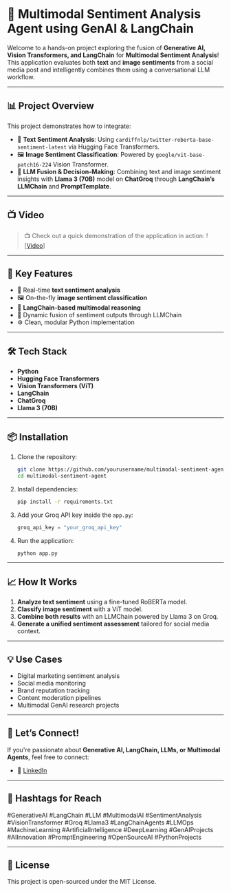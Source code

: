 # 🚀 Multimodal Sentiment Analysis Agent using GenAI & LangChain

Welcome to a hands-on project exploring the fusion of **Generative AI, Vision Transformers, and LangChain** for **Multimodal Sentiment Analysis**! This application evaluates both **text** and **image sentiments** from a social media post and intelligently combines them using a conversational LLM workflow.

---

## 📊 Project Overview

This project demonstrates how to integrate:

* 📝 **Text Sentiment Analysis**: Using `cardiffnlp/twitter-roberta-base-sentiment-latest` via Hugging Face Transformers.
* 🖼️ **Image Sentiment Classification**: Powered by `google/vit-base-patch16-224` Vision Transformer.
* 🤖 **LLM Fusion & Decision-Making**: Combining text and image sentiment insights with **Llama 3 (70B)** model on **ChatGroq** through **LangChain’s LLMChain** and **PromptTemplate**.

---

## 📺  Video

> 📺 Check out a quick demonstration of the application in action:
> ![[Video](https://github.com/AbelPriyakumarP/MultiModel-Sentiment-Analysis/blob/574edf5f6fb5cd6a3b3e7c3f47e79ddfa731caad/mulitmodel%20sentiment-analysis.mp4)]

---

## 📌 Key Features

* 📃 Real-time **text sentiment analysis**
* 🖼️ On-the-fly **image sentiment classification**
* 🔗 **LangChain-based multimodal reasoning**
* 💬 Dynamic fusion of sentiment outputs through LLMChain
* ⚙️ Clean, modular Python implementation

---

## 🛠️ Tech Stack

* **Python**
* **Hugging Face Transformers**
* **Vision Transformers (ViT)**
* **LangChain**
* **ChatGroq**
* **Llama 3 (70B)**

---

## 📦 Installation

1. Clone the repository:

   ```bash
   git clone https://github.com/yourusername/multimodal-sentiment-agent.git
   cd multimodal-sentiment-agent
   ```

2. Install dependencies:

   ```bash
   pip install -r requirements.txt
   ```

3. Add your Groq API key inside the `app.py`:

   ```python
   groq_api_key = "your_groq_api_key"
   ```

4. Run the application:

   ```bash
   python app.py
   ```

---

## 📈 How It Works

1. **Analyze text sentiment** using a fine-tuned RoBERTa model.
2. **Classify image sentiment** with a ViT model.
3. **Combine both results** with an LLMChain powered by Llama 3 on Groq.
4. **Generate a unified sentiment assessment** tailored for social media context.

---

## 💡 Use Cases

* Digital marketing sentiment analysis
* Social media monitoring
* Brand reputation tracking
* Content moderation pipelines
* Multimodal GenAI research projects

---

## 🤝 Let’s Connect!

If you're passionate about **Generative AI, LangChain, LLMs, or Multimodal Agents**, feel free to connect:

* 📱 [LinkedIn]([https://www.linkedin.com/in/yourprofile](https://www.linkedin.com/in/abel-priyakumar-p/))

---

## 📌 Hashtags for Reach

\#GenerativeAI #LangChain #LLM #MultimodalAI #SentimentAnalysis #VisionTransformer #Groq #Llama3 #LangChainAgents #LLMOps #MachineLearning #ArtificialIntelligence #DeepLearning #GenAIProjects #AIInnovation #PromptEngineering #OpenSourceAI #PythonProjects

---

## 📜 License

This project is open-sourced under the MIT License.
